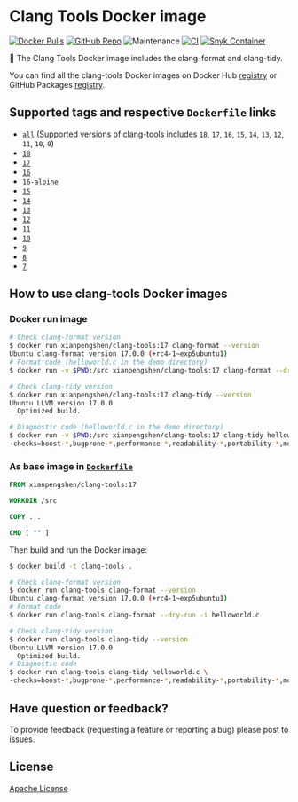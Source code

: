 # Clang Tools Docker image

[![Docker Pulls](https://img.shields.io/docker/pulls/xianpengshen/clang-tools)](https://hub.docker.com/r/xianpengshen/clang-tools)
[![GitHub Repo](https://img.shields.io/badge/GitHub%20Repo-URL-blue?logo=github)](https://github.com/cpp-linter/clang-tools-docker)
![Maintenance](https://img.shields.io/maintenance/yes/2024)
[![CI](https://github.com/cpp-linter/clang-tools-docker/actions/workflows/CI.yml/badge.svg)](https://github.com/cpp-linter/clang-tools-docker/actions/workflows/CI.yml)
[![Snyk Container](https://github.com/cpp-linter/clang-tools-docker/actions/workflows/snyk-container-analysis.yml/badge.svg)](https://github.com/cpp-linter/clang-tools-docker/actions/workflows/snyk-container-analysis.yml)

🐳 The Clang Tools Docker image includes the clang-format and clang-tidy.

You can find all the clang-tools Docker images on Docker Hub [registry](https://hub.docker.com/r/xianpengshen/clang-tools) or GitHub Packages [registry](https://github.com/cpp-linter/clang-tools-docker/pkgs/container/clang-tools).

## Supported tags and respective `Dockerfile` links

* [`all`](https://github.com/cpp-linter/clang-tools-docker/blob/master/Dockerfile.all) (Supported versions of clang-tools includes `18`, `17`, `16`, `15`, `14`, `13`, `12`, `11`, `10`, `9`)
* [`18`](https://github.com/cpp-linter/clang-tools-docker/blob/master/Dockerfile)
* [`17`](https://github.com/cpp-linter/clang-tools-docker/blob/master/Dockerfile)
* [`16`](https://github.com/cpp-linter/clang-tools-docker/blob/master/Dockerfile)
* [`16-alpine`](https://github.com/cpp-linter/clang-tools-docker/blob/master/Dockerfile.alpine)
* [`15`](https://github.com/cpp-linter/clang-tools-docker/blob/master/Dockerfile)
* [`14`](https://github.com/cpp-linter/clang-tools-docker/blob/master/Dockerfile)
* [`13`](https://github.com/cpp-linter/clang-tools-docker/blob/master/Dockerfile)
* [`12`](https://github.com/cpp-linter/clang-tools-docker/blob/master/Dockerfile)
* [`11`](https://github.com/cpp-linter/clang-tools-docker/blob/master/Dockerfile)
* [`10`](https://github.com/cpp-linter/clang-tools-docker/blob/master/Dockerfile)
* [`9`](https://github.com/cpp-linter/clang-tools-docker/blob/master/Dockerfile)
* [`8`](https://github.com/cpp-linter/clang-tools-docker/blob/master/Dockerfile)
* [`7`](https://github.com/cpp-linter/clang-tools-docker/blob/master/Dockerfile)

## How to use clang-tools Docker images

### Docker run image

```bash
# Check clang-format version
$ docker run xianpengshen/clang-tools:17 clang-format --version
Ubuntu clang-format version 17.0.0 (+rc4-1~exp5ubuntu1)
# Format code (helloworld.c in the demo directory)
$ docker run -v $PWD:/src xianpengshen/clang-tools:17 clang-format --dry-run -i helloworld.c

# Check clang-tidy version
$ docker run xianpengshen/clang-tools:17 clang-tidy --version
Ubuntu LLVM version 17.0.0
  Optimized build.

# Diagnostic code (helloworld.c in the demo directory)
$ docker run -v $PWD:/src xianpengshen/clang-tools:17 clang-tidy helloworld.c \
-checks=boost-*,bugprone-*,performance-*,readability-*,portability-*,modernize-*,clang-analyzer-cplusplus-*,clang-analyzer-*,cppcoreguidelines-*
```

### As base image in [`Dockerfile`](https://github.com/cpp-linter/clang-tools-docker/blob/master/demo/Dockerfile)

```Dockerfile
FROM xianpengshen/clang-tools:17

WORKDIR /src

COPY . .

CMD [ "" ]
```

Then build and run the Docker image:

```bash
$ docker build -t clang-tools .

# Check clang-format version
$ docker run clang-tools clang-format --version
Ubuntu clang-format version 17.0.0 (+rc4-1~exp5ubuntu1)
# Format code
$ docker run clang-tools clang-format --dry-run -i helloworld.c

# Check clang-tidy version
$ docker run clang-tools clang-tidy --version
Ubuntu LLVM version 17.0.0
  Optimized build.
# Diagnostic code
$ docker run clang-tools clang-tidy helloworld.c \
-checks=boost-*,bugprone-*,performance-*,readability-*,portability-*,modernize-*,clang-analyzer-cplusplus-*,clang-analyzer-*,cppcoreguidelines-*
```

## Have question or feedback?

To provide feedback (requesting a feature or reporting a bug) please post to [issues](https://github.com/cpp-linter/clang-tools-docker/issues).

## License

[Apache License](https://github.com/cpp-linter/clang-tools-docker/blob/master/LICENSE)
